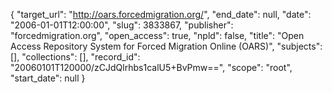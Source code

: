{
  "target_url": "http://oars.forcedmigration.org/", 
  "end_date": null, 
  "date": "2006-01-01T12:00:00", 
  "slug": 3833867, 
  "publisher": "forcedmigration.org", 
  "open_access": true, 
  "npld": false, 
  "title": "Open Access Repository System for Forced Migration Online (OARS)", 
  "subjects": [], 
  "collections": [], 
  "record_id": "20060101T120000/zCJdQlrhbs1calU5+BvPmw==", 
  "scope": "root", 
  "start_date": null
}

